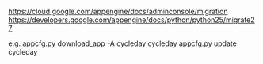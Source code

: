 https://cloud.google.com/appengine/docs/adminconsole/migration
https://developers.google.com/appengine/docs/python/python25/migrate27

e.g.
appcfg.py download_app -A cycleday cycleday
appcfg.py update cycleday


